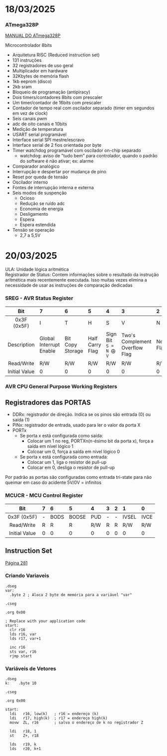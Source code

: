 # 18/03/2025

### ATmega328P

[MANUAL DO ATmega328P](https://ww1.microchip.com/downloads/en/DeviceDoc/Atmel-7810-Automotive-Microcontrollers-ATmega328P_Datasheet.pdf)

Microcontrolador 8bits

- Arquitetura RISC (Reduced instruction set)
- 131 instruções 
- 32 registradores de uso geral
- Multiplicador em hardware
- 32Kbytes de memória flash
- 1kb eeprom (disco)
- 2kb sram
- Bloqueio de programação (antipiracy)
- Dois timers/contadores 8bits com prescaler
- Um timer/contador de 16bits com prescaler
- Contador de tempo real com oscilador separado (timer em segundos em vez de clock)
- Seis canais pwm
- adc de oito canais e 10bits
- Medição de temperatura
- USART serial programável 
- Interface serial SPI mestre/escravo
- Interface serial de 2 fios orientada por byte
- Timer watchdog programável com oscilador on-chip separado
  - watchdog: aviso de "tudo bem" para controlador, quando o padrão do software é não ativar; ex: alarme
- Comparador analógico 
- Interrupção e despertar por mudança de pino
- Reset por queda de tensão 
- Oscilador interno
- Fontes de interrupção interna e externa 
- Seis modos de suspenção 
  - Ocioso
  - Redução se ruído adc
  - Economia de energia 
  - Desligamento
  - Espera
  - Espera estendida
- Tensão se operação 
  - 2,7 a 5,5V

# 20/03/2025

ULA: Unidade lógica aritmética  
Registrador de Status: Contem informações sobre o resultado da instrução aritmética mais recentemente executada. Isso muitas vezes elimina a necessidade de usar as instruções de comparação dedicadas  

### SREG - AVR Status Register

| Bit | 7 | 6 | 5 | 4 | 3 | 2 | 1 | 0 |
| :-: | :- | :- | :- | :- | :- | :- | :- | :- |
| 0x3F (0x5F) | I | T | H | S | V | N | Z | C |
| Description | Global Interrupt Enable | Bit Copy Storage | Half Carry Flag | Sign Bit<br>`S = N ⨁ V` | Two's Complement Overflow Flag | Negative Flag | Zero Flag | Carry Flag |
| Read/Write | R/W | R/W | R/W | R/W | R/W | R/W | R/W | R/W |
| Initial Value | 0 | 0 | 0 | 0 | 0 | 0 | 0 | 0 |

### AVR CPU General Purpose Working Registers

## Registradores das PORTAS

- DDRx: registrador de direção. Indica se os pinos são entrada (0) ou saída (1)  
- PINx: registrador de entrada, usado para ler o valor da porta X  
- PORTx
    - Se porta x está configurada como saída:
        - Colocar um 1 no reg, PORTXn(n-ésimo bit da porta x), força a saída em nível lógico 1
        - Colcoar um 0, força a saída em nível lógico 0
    - Se porta x está configurada como entrada:
        - Colocar um 1, liga o resistor de pull-up
        - Colocar em 0, desliga o resistor de pull-up
 
Por padrão as portas são configuradas como entrada tri-state para não queimar em caso do acidente 5V/0V = infinitos

### MCUCR - MCU Control Register

| Bit | 7 | 6 | 5 | 4 | 3 | 2 | 1 | 0 |
| :-: | :- | :- | :- | :- | :- | :- | :- | :- |
| 0x3F (0x5F) | - | BODS | BODSE | PUD | - | - | IVSEL | IVCE |
| Read/Write | R | R | R | R/W | R | R | R/W | R/W |
| Initial Value | 0 | 0 | 0 | 0 | 0 | 0 | 0 | 0 |

## Instruction Set

[Página 281](https://ww1.microchip.com/downloads/en/DeviceDoc/Atmel-7810-Automotive-Microcontrollers-ATmega328P_Datasheet.pdf)


### Criando Variaveis

```assembly
.dseg
var:
  .byte 2 ; Aloca 2 byte de memória para a variável "var"

.cseg

.org 0x00

; Replace with your application code
start:
  clr r16
  lds r16, var
  lds r17, var+1

  inc r16
  sts var, r16
  rjmp start
```

### Variáveis de Vetores

```assembly
.dseg
k:    .byte 10

.cseg

.org 0x00

start:
  ldi   r16, low(k)   ; r16 = endereço (k)
  ldi   r17, high(k)  ; r17 = endereço high(k)
  movw  ZL, r16       ; salva o endereço de k no registrador Z

  ldi   r18, 1
  st    Z+, r18

  lds   r19, k
  lds   r20, k+1
```

